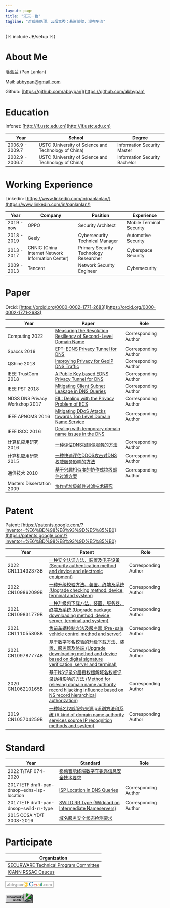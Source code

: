 ```yaml
---
layout: page
title: "江天一色"
tagline: "对孤峰绝顶，云烟竞秀；悬崖峭壁，瀑布争流"
---
```

{% include JB/setup %}

# About Me

潘蓝兰 (Pan Lanlan)

Mail: abbypan@gmail.com

Github: [https://github.com/abbypan](https://github.com/abbypan)

# Education

Infonet: [http://if.ustc.edu.cn](http://if.ustc.edu.cn)

| Year | School | Degree |
| ---- | ------ | ------ |
| 2006.9 - 2009.7 | USTC (University of Science and Technology of China) | Information Security  Master |
| 2002.9 - 2006.7 | USTC (University of Science and Technology of China) | Information Security  Bachelor |

# Working Experience

Linkedin: [https://www.linkedin.com/in/panlanlan/](https://www.linkedin.com/in/panlanlan/)

| Year | Company | Position | Experience |
| ---- | ------ | ------ | ---- |
| 2019 - now | OPPO | Security Architect | Mobile Terminal Security |
| 2018 - 2019 | Geely | Cybersecurity Technical Manager | Automotive Security |
| 2013 - 2017 | CNNIC (China Internet Network Information Center) | Primary Security Technology Researcher | Cyberspace Security |
| 2009 - 2013 | Tencent | Network Security Engineer | Cybersecurity |


# Paper

Orcid: [https://orcid.org/0000-0002-1771-2683](https://orcid.org/0000-0002-1771-2683)

| Year | Paper | Role |
| ---- | ---- | ---- |
| Computing 2022 | [Measuring the Resolution Resiliency of Second-Level Domain Name](https://link.springer.com/chapter/10.1007/978-3-031-10467-1_45) | Corresponding Author |
| Spaccs 2019 | [EPT: EDNS Privacy Tunnel for DNS](https://link.springer.com/chapter/10.1007/978-3-030-24907-6_5) | Corresponding Author |
| QShine 2018 | [Improving Privacy for GeoIP DNS Traffic](https://eudl.eu/doi/10.1007/978-3-030-14413-5_1) | Corresponding Author |
| IEEE TrustCom 2018 | [A Public Key based EDNS Privacy Tunnel for DNS](https://ieeexplore.ieee.org/document/8456128/) | Corresponding Author |
| IEEE PST 2018 | [Mitigating Client Subnet Leakage in DNS Queries](https://ieeexplore.ieee.org/document/8514164/) | Corresponding Author |
| NDSS DNS Privacy Workshop 2017 | [EIL: Dealing with the Privacy Problem of ECS](https://dnsprivacy.org/ndss_dns_privacy_workshop/2017_ndss_dns_privacy_workshop/) | Corresponding Author |
| IEEE APNOMS 2016 | [Mitigating DDoS Attacks towards Top Level Domain Name Service](https://ieeexplore.ieee.org/document/7737252/) | Corresponding Author |
| IEEE ISCC 2016 | [Dealing with temporary domain name issues in the DNS](https://ieeexplore.ieee.org/document/7543831/) | 
| 计算机应用研究 2016 |  [一种评估DNS根镜像服务的方法](http://www.arocmag.com/) | Corresponding Author |
| 计算机应用研究 2015 | [一种快速评估DDOS攻击对DNS权威服务影响的方法](http://www.arocmag.com/article/01-2015-11-060.html) | Corresponding Author |
| 通信技术 2010 | [基于兴趣相似度的协作式垃圾邮件过滤方案](https://r.cnki.net/kcms/detail/detail.aspx?filename=TXJS201002043&dbcode=CRJT_CJFD&dbname=CJFD2010&v=) | Corresponding Author |
| Masters Dissertation 2009 | [协作式垃圾邮件过滤技术研究](https://t.cnki.net/kcms/detail?v=IAiCDjVhe6dsElFisRqkySpL_U3iOAgn7XA87f-fHLoh0cA1ngrxmA0ebS6wZ_LiCilvljWwpihvYyjupk1o_hTowrAu2cvI7kPoEwlHlUarWHpnAHl6bg==&uniplatform=NZKPT&language=gb) |

# Patent

Patent: [https://patents.google.com/?inventor=%E6%BD%98%E8%93%9D%E5%85%B0](https://patents.google.com/?inventor=%E6%BD%98%E8%93%9D%E5%85%B0)

| Year | Patent | Role |
| ---- | ------ | ---- |
| 2022 CN111432373B | [一种安全认证方法、装置及电子设备(Security authentication method and device and electronic equipment)](https://patents.google.com/patent/CN111432373B) | Corresponding Author |
| 2022 CN109862099B | [一种升级校验方法、装置、终端及系统(Upgrade checking method, device, terminal and system)](https://patents.google.com/patent/CN109862099B) | Corresponding Author | 
| 2021 CN109831779B | [一种升级包下载方法、装置、服务器、终端及系统 (Upgrade package downloading method, device, server, terminal and system)](https://patents.google.com/patent/CN109831779B) | Corresponding Author | 
| 2021 CN111055808B | [售前车辆控制方法及服务器 (Pre-sale vehicle control method and server)](https://patents.google.com/patent/CN111055808B) | Corresponding Author | 
| 2021 CN109787774B | [基于数字签名校验的升级下载方法、装置、服务器及终端 (Upgrade downloading method and device based on digital signature verification, server and terminal)](https://patents.google.com/patent/CN109787774B) |  Corresponding Author |
| 2020 CN106210165B | [基于NS记录分层授权缓解域名权威记录劫持影响的方法 (Method for relieving domain name authority record hijacking influence based on NS record hierarchical authorization)](https://patents.google.com/patent/CN106210165B) | Corresponding Author |
| 2019 CN105704259B | [一种域名权威服务来源ip识别方法和系统 (A kind of domain name authority services source IP recognition methods and system)](https://patents.google.com/patent/CN105704259B) | Corresponding Author |

# Standard

| Year | Standard | Role |
| ---- | -------- | ---- |
| 2022 T/TAF 074-2020 | [移动智能终端数字车钥匙信息安全技术要求](http://www.taf.net.cn/StdDetail.aspx?uid=6CEA6F66-1D7A-4D0B-B1EB-5CA2347B2C91&stdType=TAF) |
| 2017 IETF draft-pan-dnsop-edns-isp-location | [ISP Location in DNS Queries](https://datatracker.ietf.org/doc/draft-pan-dnsop-edns-isp-location/) | Corresponding Author |
| 2017 IETF draft-pan-dnsop-swild-rr-type | [SWILD RR Type (Wildcard on Intermediate Nameservers)](https://datatracker.ietf.org/doc/draft-pan-dnsop-swild-rr-type) | Corresponding Author |
| 2015 CCSA YD/T 3008-2016 | [域名服务安全状态检测要求](http://www.ccsa.org.cn/standardDetail?title=%E5%9F%9F%E5%90%8D%E6%9C%8D%E5%8A%A1%E5%AE%89%E5%85%A8%E7%8A%B6%E6%80%81%E6%A3%80%E6%B5%8B%E8%A6%81%E6%B1%82&standardNum=YD%2FT%203008-2016) |

# Participate

| Organization |
| ------------ |
| [SECURWARE Technical Program Committee](https://www.iaria.org/conferences2021/ComSECURWARE21.html) |
| [ICANN RSSAC Caucus](https://www.icann.org/groups/rssac-caucus) |


![Mail](assets/img/mail.png) 

![create with vim](assets/img/vim.png)
